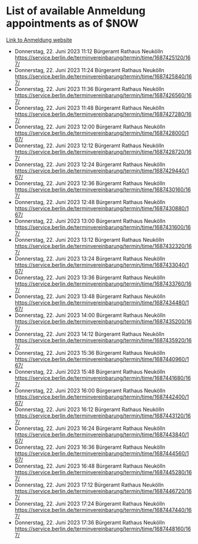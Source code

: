 # List of available Anmeldung appointments as of $NOW
[Link to Anmeldung website](https://service.berlin.de/terminvereinbarung/termin/tag.php?termin=1&anliegen[]=120686&dienstleisterlist=122210,122217,327316,122219,327312,122227,327314,122231,327346,122243,327348,122254,122252,329742,122260,329745,122262,329748,122271,327278,122273,327274,122277,327276,330436,122280,327294,122282,327290,122284,327292,122291,327270,122285,327266,122286,327264,122296,327268,150230,329760,122297,327286,122294,327284,122312,329763,122314,329775,122304,327330,122311,327334,122309,327332,317869,122281,327352,122279,329772,122283,122276,327324,122274,327326,122267,329766,122246,327318,122251,327320,122257,327322,122208,327298,122226,327300&herkunft=http%3A%2F%2Fservice.berlin.de%2Fdienstleistung%2F120686%2F)
- Donnerstag, 22. Juni 2023 11:12 Bürgeramt Rathaus Neukölln https://service.berlin.de/terminvereinbarung/termin/time/1687425120/167/
- Donnerstag, 22. Juni 2023 11:24 Bürgeramt Rathaus Neukölln https://service.berlin.de/terminvereinbarung/termin/time/1687425840/167/
- Donnerstag, 22. Juni 2023 11:36 Bürgeramt Rathaus Neukölln https://service.berlin.de/terminvereinbarung/termin/time/1687426560/167/
- Donnerstag, 22. Juni 2023 11:48 Bürgeramt Rathaus Neukölln https://service.berlin.de/terminvereinbarung/termin/time/1687427280/167/
- Donnerstag, 22. Juni 2023 12:00 Bürgeramt Rathaus Neukölln https://service.berlin.de/terminvereinbarung/termin/time/1687428000/167/
- Donnerstag, 22. Juni 2023 12:12 Bürgeramt Rathaus Neukölln https://service.berlin.de/terminvereinbarung/termin/time/1687428720/167/
- Donnerstag, 22. Juni 2023 12:24 Bürgeramt Rathaus Neukölln https://service.berlin.de/terminvereinbarung/termin/time/1687429440/167/
- Donnerstag, 22. Juni 2023 12:36 Bürgeramt Rathaus Neukölln https://service.berlin.de/terminvereinbarung/termin/time/1687430160/167/
- Donnerstag, 22. Juni 2023 12:48 Bürgeramt Rathaus Neukölln https://service.berlin.de/terminvereinbarung/termin/time/1687430880/167/
- Donnerstag, 22. Juni 2023 13:00 Bürgeramt Rathaus Neukölln https://service.berlin.de/terminvereinbarung/termin/time/1687431600/167/
- Donnerstag, 22. Juni 2023 13:12 Bürgeramt Rathaus Neukölln https://service.berlin.de/terminvereinbarung/termin/time/1687432320/167/
- Donnerstag, 22. Juni 2023 13:24 Bürgeramt Rathaus Neukölln https://service.berlin.de/terminvereinbarung/termin/time/1687433040/167/
- Donnerstag, 22. Juni 2023 13:36 Bürgeramt Rathaus Neukölln https://service.berlin.de/terminvereinbarung/termin/time/1687433760/167/
- Donnerstag, 22. Juni 2023 13:48 Bürgeramt Rathaus Neukölln https://service.berlin.de/terminvereinbarung/termin/time/1687434480/167/
- Donnerstag, 22. Juni 2023 14:00 Bürgeramt Rathaus Neukölln https://service.berlin.de/terminvereinbarung/termin/time/1687435200/167/
- Donnerstag, 22. Juni 2023 14:12 Bürgeramt Rathaus Neukölln https://service.berlin.de/terminvereinbarung/termin/time/1687435920/167/
- Donnerstag, 22. Juni 2023 15:36 Bürgeramt Rathaus Neukölln https://service.berlin.de/terminvereinbarung/termin/time/1687440960/167/
- Donnerstag, 22. Juni 2023 15:48 Bürgeramt Rathaus Neukölln https://service.berlin.de/terminvereinbarung/termin/time/1687441680/167/
- Donnerstag, 22. Juni 2023 16:00 Bürgeramt Rathaus Neukölln https://service.berlin.de/terminvereinbarung/termin/time/1687442400/167/
- Donnerstag, 22. Juni 2023 16:12 Bürgeramt Rathaus Neukölln https://service.berlin.de/terminvereinbarung/termin/time/1687443120/167/
- Donnerstag, 22. Juni 2023 16:24 Bürgeramt Rathaus Neukölln https://service.berlin.de/terminvereinbarung/termin/time/1687443840/167/
- Donnerstag, 22. Juni 2023 16:36 Bürgeramt Rathaus Neukölln https://service.berlin.de/terminvereinbarung/termin/time/1687444560/167/
- Donnerstag, 22. Juni 2023 16:48 Bürgeramt Rathaus Neukölln https://service.berlin.de/terminvereinbarung/termin/time/1687445280/167/
- Donnerstag, 22. Juni 2023 17:12 Bürgeramt Rathaus Neukölln https://service.berlin.de/terminvereinbarung/termin/time/1687446720/167/
- Donnerstag, 22. Juni 2023 17:24 Bürgeramt Rathaus Neukölln https://service.berlin.de/terminvereinbarung/termin/time/1687447440/167/
- Donnerstag, 22. Juni 2023 17:36 Bürgeramt Rathaus Neukölln https://service.berlin.de/terminvereinbarung/termin/time/1687448160/167/
